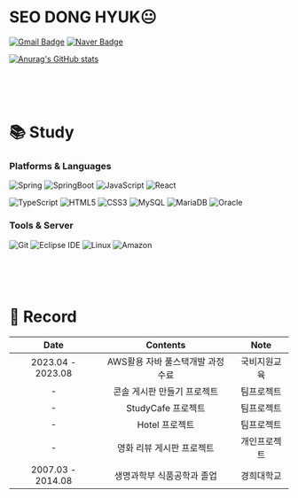 # SEO DONG HYUK😐

[![Gmail Badge](https://img.shields.io/badge/Gmail-d14836?style=flat-square&logo=Gmail&logoColor=white&link=mailto:rkepdls@gmail.com)](mailto:rkepdls@gmail.com)
[![Naver Badge](https://img.shields.io/badge/Naver-03C75A?style=flat-square&logo=Naver&logoColor=white&link=mailto:rkepdls@naver.com)](mailto:rkepdls@naver.com)


[![Anurag's GitHub stats](https://github-readme-stats.vercel.app/api?username=rkepdls)](https://github.com/anuraghazra/github-readme-stats)

<br/><br/><br/>

# 📚 Study

### Platforms & Languages

![Spring](https://img.shields.io/badge/Spring-6DB33F.svg?&style=for-the-badge&logo=Spring&logoColor=white)
![SpringBoot](https://img.shields.io/badge/springboot-6DB33F?style=for-the-badge&logo=springboot&logoColor=white)
![JavaScript](https://img.shields.io/badge/JavaScript-F7DF1E.svg?&style=for-the-badge&logo=JavaScript&logoColor=white)
![React](https://img.shields.io/badge/react-61DAFB?style=for-the-badge&logo=react&logoColor=black)

![TypeScript](https://img.shields.io/badge/TypeScript-3178C6.svg?&style=for-the-badge&logo=TypeScript&logoColor=white)
![HTML5](https://img.shields.io/badge/HTML5-E34F26.svg?&style=for-the-badge&logo=HTML5&logoColor=white)
![CSS3](https://img.shields.io/badge/CSS3-1572B6.svg?&style=for-the-badge&logo=CSS3&logoColor=white)
![MySQL](https://img.shields.io/badge/MySQL-4479A1.svg?&style=for-the-badge&logo=MySQL&logoColor=white)
![MariaDB](https://img.shields.io/badge/mariaDB-003545?style=for-the-badge&logo=mariaDB&logoColor=white)
![Oracle](https://img.shields.io/badge/Oracle-F80000.svg?&style=for-the-badge&logo=Oracle&logoColor=white)

### Tools & Server
![Git](https://img.shields.io/badge/Git-F05032.svg?&style=for-the-badge&logo=Git&logoColor=white)
![Eclipse IDE](https://img.shields.io/badge/Eclipse%20IDE-2C2255.svg?&style=for-the-badge&logo=Eclipse%20IDE&logoColor=white)
![Linux](https://img.shields.io/badge/linux-FCC624?style=for-the-badge&logo=linux&logoColor=black)
![Amazon](https://img.shields.io/badge/amazonaws-232F3E?style=for-the-badge&logo=amazonaws&logoColor=white)

<br/><br/><br/>

# 📜 Record
<div align="center">
   
| Date | Contents | Note |
|:---:|:---:|:---:|
| 2023.04 - 2023.08 | AWS활용 자바 풀스택개발 과정 수료 | 국비지원교육 |
| - | 콘솔 게시판 만들기 프로젝트 | 팀프로젝트 |
| - | StudyCafe 프로젝트 | 팀프로젝트 |
| - | Hotel 프로젝트 | 팀프로젝트 |
| - | 영화 리뷰 게시판 프로젝트 | 개인프로젝트 |
| 2007.03 - 2014.08 | 생명과학부 식품공학과 졸업 | 경희대학교 |
</div>
  
